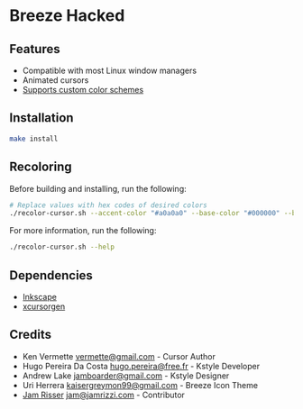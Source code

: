 # Breeze Hacked

## Features

* Compatible with most Linux window managers
* Animated cursors
* [Supports custom color schemes](#Recoloring)

## Installation

```sh
make install
```

## Recoloring

Before building and installing, run the following:
```sh
# Replace values with hex codes of desired colors
./recolor-cursor.sh --accent-color "#a0a0a0" --base-color "#000000" --border-color "#000000" --logo-color "#d0d0d0"
```

For more information, run the following:
```sh
./recolor-cursor.sh --help
```

## Dependencies

* [Inkscape](https://inkscape.org)
* [xcursorgen](https://www.x.org/archive/X11R7.7/doc/man/man1/xcursorgen.1.xhtml)

## Credits

* Ken Vermette <vermette@gmail.com> - Cursor Author
* Hugo Pereira Da Costa <hugo.pereira@free.fr> - Kstyle Developer
* Andrew Lake <jamboarder@gmail.com> - Kstyle Designer
* Uri Herrera <kaisergreymon99@gmail.com> - Breeze Icon Theme
* [Jam Risser](https://jam.jamrizzi.com) <jam@jamrizzi.com> - Contributor